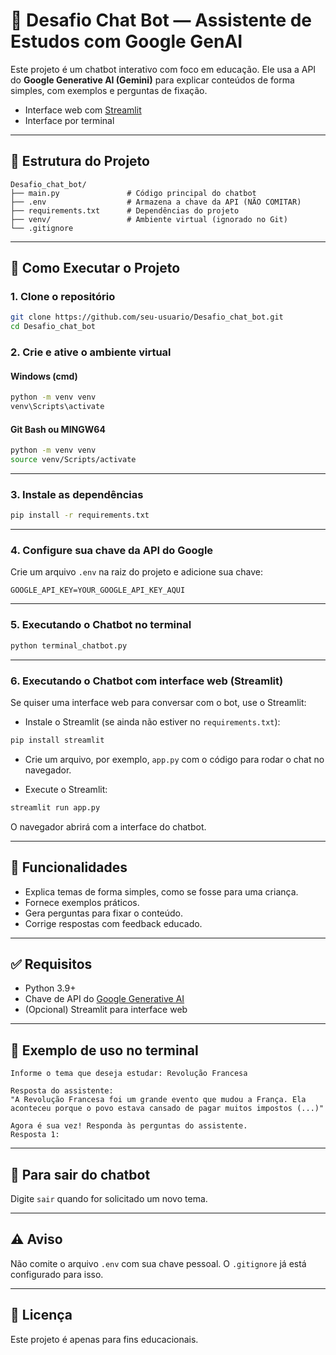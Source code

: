 # 🤖 Desafio Chat Bot — Assistente de Estudos com Google GenAI

Este projeto é um chatbot interativo com foco em educação. Ele usa a API do **Google Generative AI (Gemini)** para explicar conteúdos de forma simples, com exemplos e perguntas de fixação.

- Interface web com [Streamlit](https://streamlit.io)
- Interface por terminal

---

## 📁 Estrutura do Projeto

```
Desafio_chat_bot/
├── main.py               # Código principal do chatbot
├── .env                  # Armazena a chave da API (NÃO COMITAR)
├── requirements.txt      # Dependências do projeto
├── venv/                 # Ambiente virtual (ignorado no Git)
└── .gitignore
```

---

## 🚀 Como Executar o Projeto

### 1. Clone o repositório

```bash
git clone https://github.com/seu-usuario/Desafio_chat_bot.git
cd Desafio_chat_bot
```

### 2. Crie e ative o ambiente virtual

#### Windows (cmd)

```cmd
python -m venv venv
venv\Scripts\activate
```

#### Git Bash ou MINGW64

```bash
python -m venv venv
source venv/Scripts/activate
```

---

### 3. Instale as dependências

```bash
pip install -r requirements.txt
```

---

### 4. Configure sua chave da API do Google

Crie um arquivo `.env` na raiz do projeto e adicione sua chave:

```
GOOGLE_API_KEY=YOUR_GOOGLE_API_KEY_AQUI
```

---

### 5. Executando o Chatbot no terminal

```bash
python terminal_chatbot.py
```

---

### 6. Executando o Chatbot com interface web (Streamlit)

Se quiser uma interface web para conversar com o bot, use o Streamlit:

- Instale o Streamlit (se ainda não estiver no `requirements.txt`):

```bash
pip install streamlit
```

- Crie um arquivo, por exemplo, `app.py` com o código para rodar o chat no navegador.

- Execute o Streamlit:

```bash
streamlit run app.py
```

O navegador abrirá com a interface do chatbot.

---

## 🧠 Funcionalidades

- Explica temas de forma simples, como se fosse para uma criança.
- Fornece exemplos práticos.
- Gera perguntas para fixar o conteúdo.
- Corrige respostas com feedback educado.

---

## ✅ Requisitos

- Python 3.9+
- Chave de API do [Google Generative AI](https://aistudio.google.com/app/apikey)
- (Opcional) Streamlit para interface web

---

## 📌 Exemplo de uso no terminal

```
Informe o tema que deseja estudar: Revolução Francesa

Resposta do assistente:
"A Revolução Francesa foi um grande evento que mudou a França. Ela aconteceu porque o povo estava cansado de pagar muitos impostos (...)"

Agora é sua vez! Responda às perguntas do assistente.
Resposta 1:
```

---

## 🛑 Para sair do chatbot

Digite `sair` quando for solicitado um novo tema.

---

## ⚠️ Aviso

Não comite o arquivo `.env` com sua chave pessoal. O `.gitignore` já está configurado para isso.

---

## 📄 Licença

Este projeto é apenas para fins educacionais.
